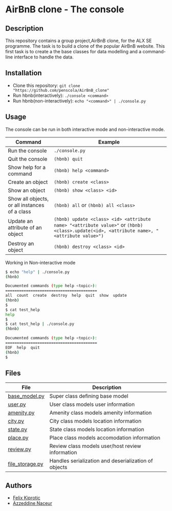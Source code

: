 # AirBnB clone - The console

## Description
This repository contains a group project,AirBnB clone, for the ALX SE programme.
The task is to build a clone of the popular AirBnB website.
This first task is to create a the base classes for data modelling and a command-line interface to handle the data.

## Installation

* Clone this repository: `git clone "https://github.com/penscola/AirBnB_clone"`
* Run hbnb(interactively): `./console <command>`
* Run hbnb(non-interactively): `echo "<command>" | ./console.py`

## Usage
The console can be run in both interactive mode and non-interactive mode.

Command | Example
------- | -------
Run the console | ```./console.py```
Quit the console | ```(hbnb) quit```
Show help for a command | ```(hbnb) help <command>```
Create an object| ```(hbnb) create <class>```
Show an object | ```(hbnb) show <class> <id>```
Show all objects, or all instances of a class | ```(hbnb) all``` or ```(hbnb) all <class>```
Update an attribute of an object | ```(hbnb) update <class> <id> <attribute name> "<attribute value>"``` or ```(hbnb) <class>.update(<id>, <attribute name>, "<attribute value>")```
Destroy an object | ```(hbnb) destroy <class> <id>```

Working in Non-interactive mode

```bash
$ echo "help" | ./console.py
(hbnb)

Documented commands (type help <topic>):
========================================
all  count  create  destroy  help  quit  show  update
(hbnb) 
$
$ cat test_help
help
$
$ cat test_help | ./console.py
(hbnb)

Documented commands (type help <topic>):
========================================
EOF  help  quit
(hbnb) 
$
```

## Files

File | Description 
---- | ----------- 
[base_model.py](./models/base_model.py) | Super class defining base model
[user.py](./models/user.py) | User class models user information
[amenity.py](./models/amenity.py) | Amenity class models amenity information
[city.py](./models/city.py) | City class models location information
[state.py](./models/state.py) | State class models location information
[place.py](./models/place.py) | Place class models accomodation information
[review.py](./models/review.py) | Review class models user/host review information
[file_storage.py](./models/engine/file_storage.py) | Handles serialization and deserialization of objects

## Authors

- [Felix Kiprotic](https://github.com/penscola)
- [Azzeddine Naceur](https://github.com/)
